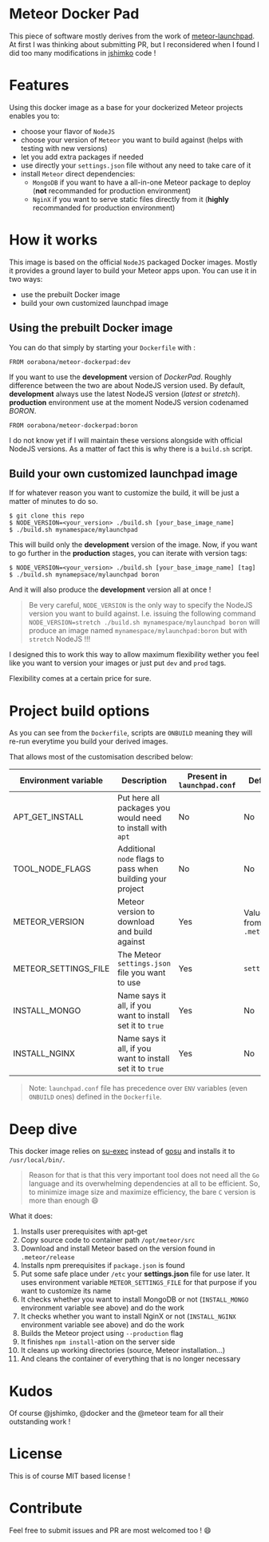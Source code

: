 # Meteor Docker Pad

This piece of software mostly derives from the work of [meteor-launchpad](https://github.com/jshimko/meteor-launchpad/).
At first I was thinking about submitting PR, but I reconsidered when I found I did too many modifications in [jshimko](https://github.com/jshimko) code !

# Features

Using this docker image as a base for your dockerized Meteor projects enables you to:
- choose your flavor of `NodeJS`
- choose your version of `Meteor` you want to build against (helps with testing with new versions)
- let you add extra packages if needed
- use directly your `settings.json` file without any need to take care of it
- install `Meteor` direct dependencies:
  - `MongoDB` if you want to have a all-in-one Meteor package to deploy (__not__ recommanded for production environment)
  - `NginX` if you want to serve static files directly from it (__highly__ recommanded for production environment)

# How it works

This image is based on the official `NodeJS` packaged Docker images.
Mostly it provides a ground layer to build your Meteor apps upon. You can use it in two ways:
- use the prebuilt Docker image
- build your own customized launchpad image

## Using the prebuilt Docker image

You can do that simply by starting your ```Dockerfile``` with :

```
FROM oorabona/meteor-dockerpad:dev
```

If you want to use the __development__ version of _DockerPad_.
Roughly difference between the two are about NodeJS version used.
By default, __development__ always use the latest NodeJS version (_latest_ or _stretch_).
__production__ environment use at the moment NodeJS version codenamed _BORON_.

```
FROM oorabona/meteor-dockerpad:boron
```

I do not know yet if I will maintain these versions alongside with official
NodeJS versions. As a matter of fact this is why there is a ```build.sh``` script.

## Build your own customized launchpad image

If for whatever reason you want to customize the build, it will be just a matter of minutes to do so.

```
$ git clone this repo
$ NODE_VERSION=<your_version> ./build.sh [your_base_image_name]
$ ./build.sh mynamespace/mylaunchpad
```

This will build only the __development__ version of the image.
Now, if you want to go further in the __production__ stages, you can iterate with version tags:
```
$ NODE_VERSION=<your_version> ./build.sh [your_base_image_name] [tag]
$ ./build.sh mynamepsace/mylaunchpad boron
```

And it will also produce the __development__ version all at once !

> Be very careful, ```NODE_VERSION``` is the only way to specify the NodeJS
version you want to build against. I.e. issuing the following command
> ```NODE_VERSION=stretch ./build.sh mynamespace/mylaunchpad boron```
will produce an image named ```mynamespace/mylaunchpad:boron``` but with ```stretch``` NodeJS !!!

I designed this to work this way to allow maximum flexibility wether you feel like you want to version your images or just put ```dev``` and ```prod``` tags.

Flexibility comes at a certain price for sure.

# Project build options

As you can see from the `Dockerfile`, scripts are `ONBUILD` meaning they will re-run everytime you build your derived images.

That allows most of the customisation described below:

| Environment variable | Description | Present in `launchpad.conf` | Default value
-|-|-|-|
| APT_GET_INSTALL | Put here all packages you would need to install with `apt` | No | No
| TOOL_NODE_FLAGS | Additional `node` flags to pass when building your project | No | No
| METEOR_VERSION | Meteor version to download and build against | Yes | Value taken from `.meteor/release`
| METEOR_SETTINGS_FILE | The Meteor `settings.json` file you want to use | Yes | `settings.json`
| INSTALL_MONGO | Name says it all, if you want to install set it to `true` | Yes | No
| INSTALL_NGINX | Name says it all, if you want to install set it to `true` | Yes | No

> Note: `launchpad.conf` file has precedence over `ENV` variables (even `ONBUILD` ones) defined in the `Dockerfile`.

# Deep dive

This docker image relies on [su-exec](https://github.com/ncopa/su-exec.git) instead of [gosu](https://github.com/tianon/gosu) and installs it to ```/usr/local/bin/```.

> Reason for that is that this very important tool does not need all the `Go` language and its overwhelming dependencies at all to be efficient. So, to minimize image size and maximize efficiency, the bare `C` version is more than enough :smile:

What it does:
1. Installs user prerequisites with apt-get
2. Copy source code to container path ```/opt/meteor/src```
3. Download and install Meteor based on the version found in ```.meteor/release```
4. Installs npm prerequisites if ```package.json``` is found
5. Put some safe place under ```/etc``` your __settings.json__  file for use later. It uses environment variable ```METEOR_SETTINGS_FILE``` for that purpose if you want to customize its name
6. It checks whether you want to install MongoDB or not (`INSTALL_MONGO` environment variable see above) and do the work
7. It checks whether you want to install NginX or not (`INSTALL_NGINX` environment variable see above) and do the work
8. Builds the Meteor project using ```--production``` flag
9. It finishes ```npm install```-ation on the server side
10. It cleans up working directories (source, Meteor installation...)
11. And cleans the container of everything that is no longer necessary

# Kudos

Of course @jshimko, @docker and the @meteor team for all their outstanding work !

# License

This is of course MIT based license !

# Contribute

Feel free to submit issues and PR are most welcomed too ! :smile:
